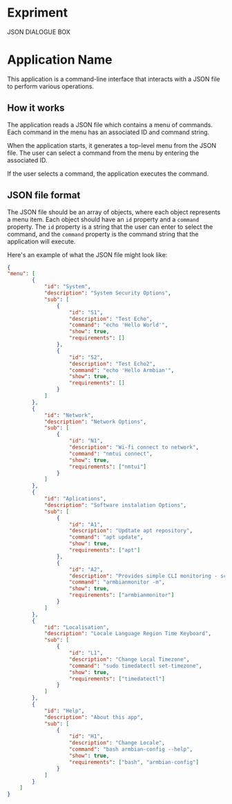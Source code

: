 # Expriment
JSON DIALOGUE BOX

# Application Name

This application is a command-line interface that interacts with a JSON file to perform various operations.

## How it works

The application reads a JSON file which contains a menu of commands. Each command in the menu has an associated ID and command string.

When the application starts, it generates a top-level menu from the JSON file. The user can select a command from the menu by entering the associated ID.

If the user selects a command, the application executes the command. 

## JSON file format

The JSON file should be an array of objects, where each object represents a menu item. Each object should have an `id` property and a `command` property. The `id` property is a string that the user can enter to select the command, and the `command` property is the command string that the application will execute.

Here's an example of what the JSON file might look like:

```json
{
"menu": [
        {
            "id": "System",
            "description": "System Security Options",
            "sub": [
                {
                    "id": "S1",
                    "description": "Test Echo",
                    "command": "echo 'Hello World'",
                    "show": true,
                    "requirements": []
                },
                {
                    "id": "S2",
                    "description": "Test Echo2",
                    "command": "echo 'Hello Armbian'",
                    "show": true,
                    "requirements": []
                }
            ]
        },
        {
            "id": "Network",
            "description": "Network Options",
            "sub": [
                {
                    "id": "N1",
                    "description": "Wi-fi connect to network",
                    "command": "nmtui connect",
                    "show": true,
                    "requirements": ["nmtui"]
                }
            ]
        },
        {
            "id": "Aplications",
            "description": "Software instalation Options",
            "sub": [
                {
                    "id": "A1",
                    "description": "Updtate apt repository",
                    "command": "apt update",
                    "show": true,
                    "requirements": ["apt"]
                },
                {
                    "id": "A2",
                    "description": "Provides simple CLI monitoring - scrolling output",
                    "command": "armbianmonitor -m",
                    "show": true,
                    "requirements": ["armbianmonitor"]
                }
            ]
        },
        {
            "id": "Localisation",
            "description": "Locale Language Region Time Keyboard",
            "sub": [
                {
                    "id": "L1",
                    "description": "Change Local Timezone",
                    "command": "sudo timedatectl set-timezone",
                    "show": true,
                    "requirements": ["timedatectl"]
                }
            ]
        },
        {
            "id": "Help",
            "description": "About this app",
            "sub": [
                {
                    "id": "H1",
                    "description": "Change Locale",
                    "command": "bash armbian-config --help",
                    "show": true,
                    "requirements": ["bash", "armbian-config"]
                }
            ]
        }
    ]
}
```


